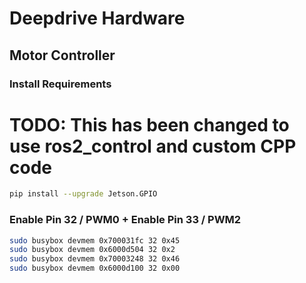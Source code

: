 # Deepdrive Hardware

## Motor Controller

### Install Requirements

# TODO: This has been changed to use ros2_control and custom CPP code
```sh
pip install --upgrade Jetson.GPIO
```

### Enable Pin 32 / PWM0 + Enable Pin 33 / PWM2
```sh
sudo busybox devmem 0x700031fc 32 0x45
sudo busybox devmem 0x6000d504 32 0x2
sudo busybox devmem 0x70003248 32 0x46
sudo busybox devmem 0x6000d100 32 0x00
```

